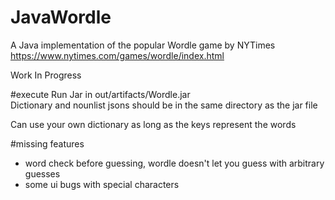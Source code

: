 # JavaWordle
A Java implementation of the popular Wordle game by NYTimes https://www.nytimes.com/games/wordle/index.html

Work In Progress

#execute 
Run Jar in out/artifacts/Wordle.jar \
Dictionary and nounlist jsons should be in the same directory as the jar file

Can use your own dictionary as long as the keys represent the words

#missing features
- word check before guessing, wordle doesn't let you guess with arbitrary guesses
- some ui bugs with special characters
